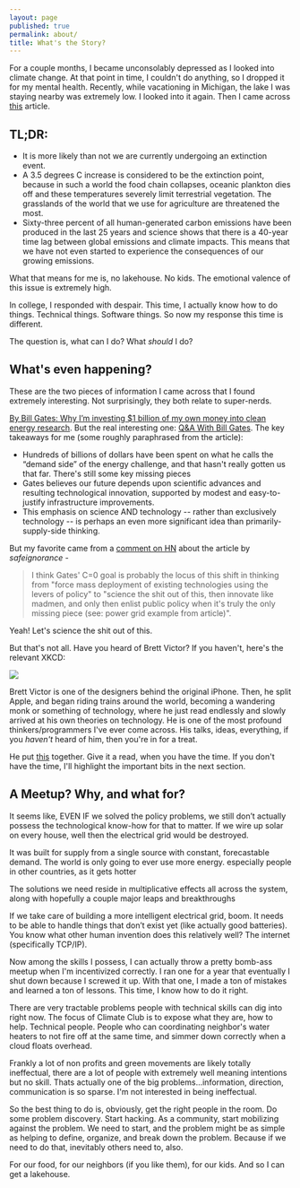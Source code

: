 ```yaml
---
layout: page
published: true
permalink: about/
title: What's the Story?
---
```

For a couple months, I became unconsolably depressed as I looked into climate change. At that point in time, I couldn't do anything, so I dropped it for my mental health. Recently, while vacationing in Michigan, the lake I was staying nearby was extremely low. I looked into it again. Then I came across [this](http://www.flassbeck-economics.com/how-climate-change-is-rapidly-taking-the-planet-apart/) article.

## TL;DR:

- It is more likely than not we are currently undergoing an extinction event.
- A 3.5 degrees C increase is considered to be the extinction point, because in such a world the food chain collapses, oceanic plankton dies off and these temperatures severely limit terrestrial vegetation. The grasslands of the world that we use for agriculture are threatened the most.
- Sixty-three percent of all human-generated carbon emissions have been produced in the last 25 years and science shows that there is a 40-year time lag between global emissions and climate impacts. This means that we have not even started to experience the consequences of our growing emissions. 

What that means for me is, no lakehouse. No kids. The emotional valence of this issue is extremely high.

In college, I responded with despair. This time, I actually know how to do things. Technical things. Software things. So now my response this time is different.

The question is, what can I do? What *should* I do?

## What's even happening?

These are the two pieces of information I came across that I found extremely interesting. Not surprisingly, they both relate to super-nerds.

[By Bill Gates: Why I’m investing $1 billion of my own money into clean energy research](http://qz.com/470592/by-bill-gates-why-im-investing-1-billion-of-my-own-money-into-clean-energy-research/). But the real interesting one: [Q&A With Bill Gates](https://www.technologyreview.com/s/601242/qa-bill-gates/). The key takeaways for me (some roughly paraphrased from the article):

- Hundreds of billions of dollars have been spent on what he calls the “demand side” of the energy challenge, and that hasn't really gotten us that far. There's still some key missing pieces
- Gates believes our future depends upon scientific advances and resulting technological innovation, supported by modest and easy-to-justify infrastructure improvements.
- This emphasis on science AND technology -- rather than exclusively technology -- is perhaps an even more significant idea than primarily-supply-side thinking.

But my favorite came from a [comment on HN](https://news.ycombinator.com/item?id=12150629) about the article by *safeignorance* -
> I think Gates' C=0 goal is probably the locus of this shift in thinking from "force mass deployment of existing technologies using the levers of policy" to "science the shit out of this, then innovate like madmen, and only then enlist public policy when it's truly the only missing piece (see: power grid example from article)".

Yeah! Let's science the shit out of this.

But that's not all. Have you heard of Brett Victor? If you haven't, here's the relevant XKCD:

![]({{site.baseurl}}/https://imgs.xkcd.com/comics/ten_thousand.png)

Brett Victor is one of the designers behind the original iPhone. Then, he split Apple, and began riding trains around the world, becoming a wandering monk or something of technology, where he just read endlessly and slowly arrived at his own theories on technology. He is one of the most profound thinkers/programmers I've ever come across. His talks, ideas, everything, if you *haven't* heard of him, then you're in for a treat.

He put [this](http://worrydream.com/ClimateChange/) together. Give it a read, when you have the time. If you don't have the time, I'll highlight the important bits in the next section.

## A Meetup? Why, and what for?

It seems like, EVEN IF we solved the policy problems, we still don’t actually possess the technological know-how for that to matter. If we wire up solar on every house, well then the electrical grid would be destroyed.

It was built for supply from a single source with constant, forecastable demand. The world is only going to ever use more energy. especially people in other countries, as it gets hotter 

The solutions we need reside in multiplicative effects all across the system, along with hopefully a couple major leaps and breakthroughs

If we take care of building a more intelligent electrical grid, boom. It needs to be able to handle things that don’t exist yet (like actually good batteries). You know what other human invention does this relatively well? The internet (specifically TCP/IP).

Now among the skills I possess, I can actually throw a pretty bomb-ass meetup when I'm incentivized correctly. I ran one for a year that eventually I shut down because I screwed it up. With that one, I made a ton of mistakes and learned a ton of lessons. This time, I know how to do it right.

There are very tractable problems people with technical skills can dig into right now. The focus of Climate Club is to expose what they are, how to help. Technical people. People who can coordinating neighbor's water heaters to not fire off at the same time, and simmer down correctly when a cloud floats overhead.

Frankly a lot of non profits and green movements are likely totally ineffectual, there are a lot of people with extremely well meaning intentions but no skill. Thats actually one of the big problems...information, direction, communication is so sparse. I'm not interested in being ineffectual.

So the best thing to do is, obviously, get the right people in the room. Do some problem discovery. Start hacking. As a community, start mobilizing against the problem. We need to start, and the problem might be as simple as helping to define, organize, and break down the problem. Because if we need to do that, inevitably others need to, also.

For our food, for our neighbors (if you like them), for our kids. And so I can get a lakehouse.
